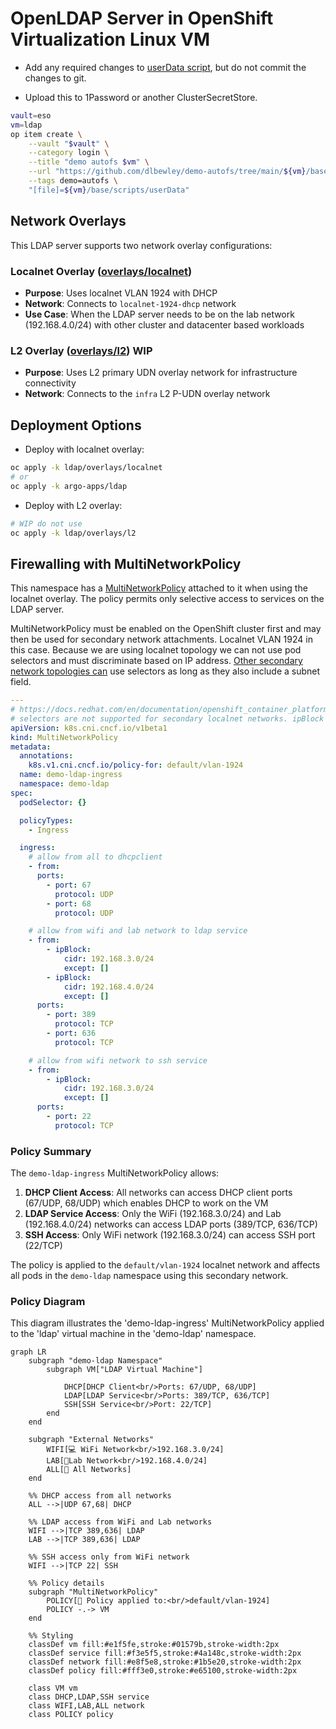 # OpenLDAP Server in OpenShift Virtualization Linux VM

* Add any required changes to [userData script](base/scripts/userData), but do not commit the changes to git.

* Upload this to 1Password or another ClusterSecretStore.

```bash
vault=eso
vm=ldap
op item create \
    --vault "$vault" \
    --category login \
    --title "demo autofs $vm" \
    --url "https://github.com/dlbewley/demo-autofs/tree/main/${vm}/base/scripts" \
    --tags demo=autofs \
    "[file]=${vm}/base/scripts/userData"
```
## Network Overlays

This LDAP server supports two network overlay configurations:

### Localnet Overlay ([overlays/localnet](overlays/localnet))
- **Purpose**: Uses localnet VLAN 1924 with DHCP
- **Network**: Connects to `localnet-1924-dhcp` network
- **Use Case**: When the LDAP server needs to be on the lab network (192.168.4.0/24) with other cluster and datacenter based workloads

### L2 Overlay ([overlays/l2](overlays/l2)) WIP
- **Purpose**: Uses L2 primary UDN overlay network for infrastructure connectivity
- **Network**: Connects to the `infra` L2 P-UDN overlay network

## Deployment Options

* Deploy with localnet overlay:
```bash
oc apply -k ldap/overlays/localnet
# or
oc apply -k argo-apps/ldap
```

* Deploy with L2 overlay:
```bash
# WIP do not use
oc apply -k ldap/overlays/l2
```

## Firewalling with MultiNetworkPolicy

This namespace has a [MultiNetworkPolicy](overlays/localnet/multinetworkpolicy.yaml) attached to it when using the localnet overlay. The policy permits only selective access to services on the LDAP server.

MultiNetworkPolicy must be enabled on the OpenShift cluster first and may then be used for secondary network attachments. Localnet VLAN 1924 in this case. Because we are using localnet topology we can not use pod selectors and must discriminate based on IP address. [Other secondary network topologies can](https://docs.redhat.com/en/documentation/openshift_container_platform/4.19/html/multiple_networks/secondary-networks#compatibility-with-multi-network-policy_configuring-additional-network-ovnk) use selectors as long as they also include a subnet field.

```yaml
---
# https://docs.redhat.com/en/documentation/openshift_container_platform/4.19/html/virtualization/networking#virt-connecting-vm-to-secondary-udn
# selectors are not supported for secondary localnet networks. ipBlock must be used.
apiVersion: k8s.cni.cncf.io/v1beta1
kind: MultiNetworkPolicy
metadata:
  annotations:
    k8s.v1.cni.cncf.io/policy-for: default/vlan-1924
  name: demo-ldap-ingress
  namespace: demo-ldap
spec:
  podSelector: {}

  policyTypes:
    - Ingress

  ingress:
    # allow from all to dhcpclient
    - from:
      ports:
        - port: 67
          protocol: UDP
        - port: 68
          protocol: UDP

    # allow from wifi and lab network to ldap service
    - from:
        - ipBlock:
            cidr: 192.168.3.0/24
            except: []
        - ipBlock:
            cidr: 192.168.4.0/24
            except: []
      ports:
        - port: 389
          protocol: TCP
        - port: 636
          protocol: TCP

    # allow from wifi network to ssh service
    - from:
        - ipBlock:
            cidr: 192.168.3.0/24
            except: []
      ports:
        - port: 22
          protocol: TCP
```


### Policy Summary

The `demo-ldap-ingress` MultiNetworkPolicy allows:

1. **DHCP Client Access**: All networks can access DHCP client ports (67/UDP, 68/UDP) which enables DHCP to work on the VM
2. **LDAP Service Access**: Only the WiFi (192.168.3.0/24) and Lab (192.168.4.0/24) networks can access LDAP ports (389/TCP, 636/TCP)
3. **SSH Access**: Only WiFi network (192.168.3.0/24) can access SSH port (22/TCP)

The policy is applied to the `default/vlan-1924` localnet network and affects all pods in the `demo-ldap` namespace using this secondary network.

### Policy Diagram

This diagram illustrates the 'demo-ldap-ingress' MultiNetworkPolicy applied to the 'ldap' virtual machine in the 'demo-ldap' namespace.

```mermaid
graph LR
    subgraph "demo-ldap Namespace"
        subgraph VM["LDAP Virtual Machine"]

            DHCP[DHCP Client<br/>Ports: 67/UDP, 68/UDP]
            LDAP[LDAP Service<br/>Ports: 389/TCP, 636/TCP]
            SSH[SSH Service<br/>Port: 22/TCP]
        end
    end

    subgraph "External Networks"
        WIFI[💻 WiFi Network<br/>192.168.3.0/24]
        LAB[🔬Lab Network<br/>192.168.4.0/24]
        ALL[👬 All Networks]
    end

    %% DHCP access from all networks
    ALL -->|UDP 67,68| DHCP

    %% LDAP access from WiFi and Lab networks
    WIFI -->|TCP 389,636| LDAP
    LAB -->|TCP 389,636| LDAP

    %% SSH access only from WiFi network
    WIFI -->|TCP 22| SSH

    %% Policy details
    subgraph "MultiNetworkPolicy"
        POLICY[👮 Policy applied to:<br/>default/vlan-1924]
        POLICY -.-> VM
    end

    %% Styling
    classDef vm fill:#e1f5fe,stroke:#01579b,stroke-width:2px
    classDef service fill:#f3e5f5,stroke:#4a148c,stroke-width:2px
    classDef network fill:#e8f5e8,stroke:#1b5e20,stroke-width:2px
    classDef policy fill:#fff3e0,stroke:#e65100,stroke-width:2px

    class VM vm
    class DHCP,LDAP,SSH service
    class WIFI,LAB,ALL network
    class POLICY policy
```